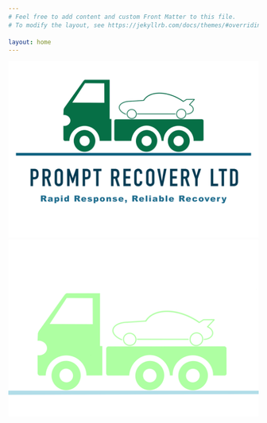 ```yaml
---
# Feel free to add content and custom Front Matter to this file.
# To modify the layout, see https://jekyllrb.com/docs/themes/#overriding-theme-defaults

layout: home
---
```


<p class="grid">
  <img src="/assets/images/promptrecovery-logo-3-t-1024x724.png" class="block dark:hidden justify-self-center w-4/5 md:w-1/2 m-2" alt="Prompt Recovery Logo">
  <img src="/assets/images/promptrecovery-logo-4-t-1024x724.png" class="hidden dark:block justify-self-center w-4/5 md:w-1/2 m-2" alt="Prompt Recovery Logo">
</p>
